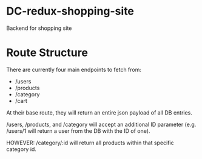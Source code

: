 # DC-redux-shopping-site
Backend for shopping site

# Route Structure
There are currently four main endpoints to fetch from:
 * /users
 * /products
 * /category
 * /cart
 
 At their base route, they will return an entire json payload of all DB entries.
 
 /users, /products, and /category will accept an additional ID parameter (e.g. /users/1 will return a user from the DB with the ID of one).
 
 HOWEVER: /category/:id will return all products within that specific category id.
